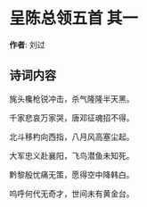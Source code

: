 # 呈陈总领五首  其一

**作者**: 刘过

## 诗词内容

旄头欃枪锐冲击，杀气隆隆半天黑。

千家悲哀万家哭，唐邓征魂招不得。

北斗移杓向西指，八月风高塞尘起。

大军忠义赴襄阳，飞鸟潜鱼未知死。

黔黎殷忧痛无策，愿得空中降韩白。

呜呼何代无奇才，世间未有黄金台。

